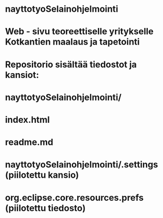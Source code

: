 # nayttotyoSelainohjelmointi
# Web - sivu teoreettiselle yritykselle Kotkantien maalaus ja tapetointi
# Repositorio sisältää tiedostot ja kansiot:
# nayttotyoSelainohjelmointi/
# index.html
# readme.md
# nayttotyoSelainohjelmointi/.settings (piilotettu kansio)
# org.eclipse.core.resources.prefs (piilotettu tiedosto)
